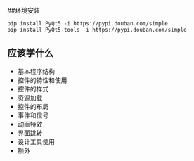 ##环境安装
```pyhon
pip install PyQt5 -i https://pypi.douban.com/simple
pip install PyQt5-tools -i https://pypi.douban.com/simple
```

## 应该学什么

- 基本程序结构
- 控件的特性和使用
- 控件的样式
- 资源加载
- 控件的布局
- 事件和信号
- 动画特效
- 界面跳转
- 设计工具使用
- 额外


